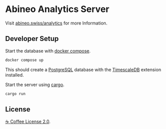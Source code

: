# Abineo Analytics Server

Visit [abineo.swiss/analytics](https://abineo.swiss/analytics) for more Information.

## Developer Setup

Start the database with [docker compose](https://docs.docker.com/engine/install/).

```sh
docker compose up
```

This should create a [PostgreSQL](https://postgresql.org) database with the [TimescaleDB](https://timescale.com)
extension installed.

Start the server using [cargo](https://rustup.rs/).

```sh
cargo run
```

## License

[☕ Coffee License 2.0](https://coffee-license.org/v2.0).
